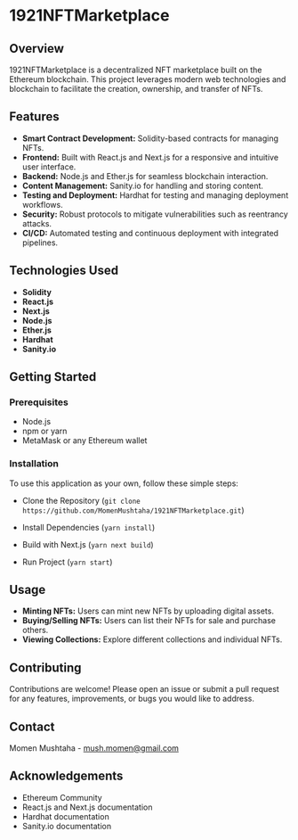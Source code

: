 # 1921NFTMarketplace

## Overview
1921NFTMarketplace is a decentralized NFT marketplace built on the Ethereum blockchain. This project leverages modern web technologies and blockchain to facilitate the creation, ownership, and transfer of NFTs.

## Features
- **Smart Contract Development:** Solidity-based contracts for managing NFTs.
- **Frontend:** Built with React.js and Next.js for a responsive and intuitive user interface.
- **Backend:** Node.js and Ether.js for seamless blockchain interaction.
- **Content Management:** Sanity.io for handling and storing content.
- **Testing and Deployment:** Hardhat for testing and managing deployment workflows.
- **Security:** Robust protocols to mitigate vulnerabilities such as reentrancy attacks.
- **CI/CD:** Automated testing and continuous deployment with integrated pipelines.

## Technologies Used
- **Solidity**
- **React.js**
- **Next.js**
- **Node.js**
- **Ether.js**
- **Hardhat**
- **Sanity.io**

## Getting Started

### Prerequisites
- Node.js
- npm or yarn
- MetaMask or any Ethereum wallet



### Installation
To use this application as your own, follow these simple steps:
<!-- 
>- 
>- 
>-  -->
<ul>
<li><p>

Clone the Repository (`git clone https://github.com/MomenMushtaha/1921NFTMarketplace.git`)
</p></li>
<li><p>
    
Install Dependencies (`yarn install`)
</p></li>
<li><p>

Build with Next.js (`yarn next build`)
</p></li>
<li><p>

Run Project (`yarn start`)
</p></li>
</ul>


## Usage
- **Minting NFTs:** Users can mint new NFTs by uploading digital assets.
- **Buying/Selling NFTs:** Users can list their NFTs for sale and purchase others.
- **Viewing Collections:** Explore different collections and individual NFTs.

## Contributing
Contributions are welcome! Please open an issue or submit a pull request for any features, improvements, or bugs you would like to address.

## Contact
Momen Mushtaha - mush.momen@gmail.com

## Acknowledgements
- Ethereum Community
- React.js and Next.js documentation
- Hardhat documentation
- Sanity.io documentation

